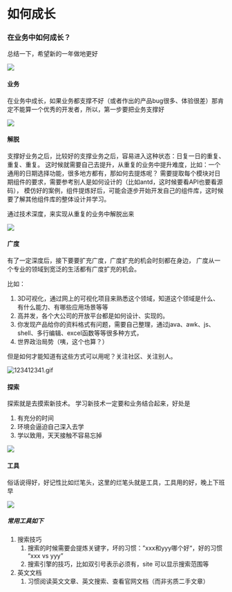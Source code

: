 # 如何成长

### 在业务中如何成长？


总结一下，希望新的一年做地更好

![](https://z.wiki/images/20220310/03103d78a28c4f4cba676800aa4557fe.png)

#### 业务

在业务中成长，如果业务都支撑不好（或者作出的产品bug很多、体验很差）那肯定不能算一个优秀的开发者，所以，第一步要把业务支撑好

![](https://z.wiki/images/20220310/d8a48a8f8f544b3ab6b6f7cab2941cf2.png)

#### 解脱

支撑好业务之后，比较好的支撑业务之后，容易进入这种状态：日复一日的重复、重复、重复。
这时候就需要自己去提升，从重复的业务中提升难度，比如：一个通用的日期选择功能，很多地方都有，那如何去提炼呢？
需要提取每个模块对日期组件的要求，需要参考别人是如何设计的（比如antd，这时候要看API也要看源码），
模仿好的案例，组件提炼好后，可能会逐步开始开发自己的组件库，这时候要了解其他组件库的整体设计并学习。

通过技术深度，来实现从重复的业务中解脱出来

![](https://z.wiki/images/20220310/072ef572ff2a4638a97161f51d92ed91.png)

#### 广度

有了一定深度后，接下要要扩充广度，广度扩充的机会时刻都在身边，
广度从一个专业的领域到宽泛的生活都有广度扩充的机会。

比如：

1. 3D可视化，通过网上的可视化项目来熟悉这个领域，知道这个领域是什么、有什么能力、有哪些应用场景等等
2. 高并发，各个大公司的开放平台都是如何设计、实现的。
3. 你发现产品给你的资料格式有问题，需要自己整理，通过java、awk、js、shell、多行编辑、excel函数等等很多种方式，
4. 世界政治局势（咦，这个也算？）

但是如何才能知道有这些方式可以用呢？关注社区、关注别人。

![123412341.gif](https://4.z.wiki/images/20220310/e2cbb6b1079c4aa182f704d1f61188e2.gif)


#### 探索

探索就是去摸索新技术。 
学习新技术一定要和业务结合起来，好处是 

1. 有充分的时间
2. 环境会逼迫自己深入去学
3. 学以致用，天天接触不容易忘掉

![](https://z.wiki/images/20220310/341040c9f9df49c8bafcc2f113ca67b4.png)

#### 工具

俗话说得好，好记性比如烂笔头，这里的烂笔头就是工具，工具用的好，晚上下班早

![](https://z.wiki/images/20220310/b7c6144b548c4da9ae1049daaa84ed37.png)

##### 常用工具如下

1. 搜索技巧
    1. 搜索的时候需要会提炼关键字，坏的习惯：”xxx和yyy哪个好“，好的习惯 “xxx vs yyy”
    2. 搜索引擎的技巧，比如双引号表示必须有，site 可以显示搜索范围等
2. 英文文档
   1. 习惯阅读英文文章、英文搜索、查看官网文档（而非劣质二手文章）
